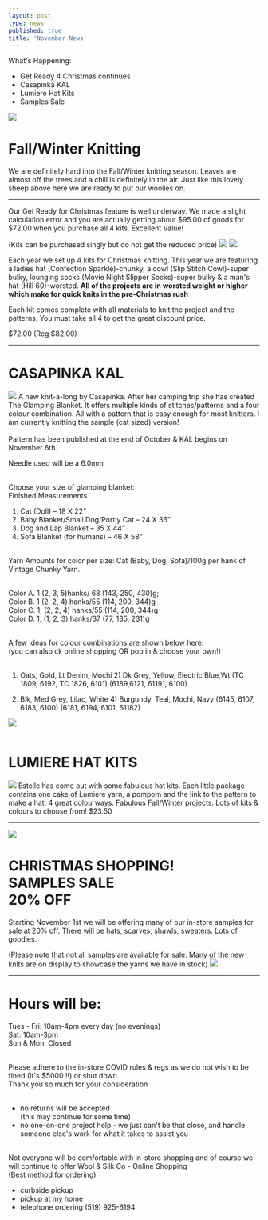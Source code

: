 ```yaml
---
layout: post
type: news
published: true
title: 'November News'
---
```


What's Happening:

- Get Ready 4 Christmas continues
- Casapinka KAL
- Lumiere Hat Kits
- Samples Sale

<img src="/img/sheep.jpg" /> 
<h1>Fall/Winter Knitting</h1>

We are definitely hard into the Fall/Winter knitting season. Leaves are almost off the trees and a chill is definitely in the air. Just like this lovely sheep above here we are ready to put our woolies on. 
 
<hr />
Our Get Ready for Christmas feature is well underway. We made a slight calculation error and you are actually getting about $95.00 of goods for $72.00 when you purchase all 4 kits. Excellent Value!

(Kits can be purchased singly but do not get the reduced price)
<img src="/img/xmas2020a.jpg" /> 
<img src="/img/xmas2020b.jpg" /> 

Each year we set up 4 kits for Christmas knitting. This year we are featuring a ladies hat (Confection Sparkle)-chunky, a cowl  (Slip Stitch Cowl)-super bulky,  lounging socks (Movie Night Slipper Socks)-super bulky & a man's hat (Hill 60)-worsted.
**All of the projects are in worsted weight or higher which make for quick knits in the pre-Christmas rush**

Each kit comes complete with all materials to knit the project and the patterns. You must take all 4 to get the great discount price.

$72.00  (Reg $82.00) 
<hr />
<h1>CASAPINKA KAL</h1>

<img src="/img/casapinka.jpg" /> 
A new knit-a-long by Casapinka. After her camping trip she has created The Glamping Blanket. It offers multiple kinds of stitches/patterns and a four colour combination. All with a pattern that is easy enough for most knitters.  I am currently knitting the sample (cat sized) version!
<br /><br />
Pattern has been published at the end of October & KAL begins on November 6th. 

Needle used will be a 6.0mm <br /><br />
 
Choose your size of glamping blanket:<br />
Finished Measurements<br />
1. Cat (Doll) – 18 X 22"<br />
2. Baby Blanket/Small Dog/Portly Cat – 24 X 36”   <br />
3. Dog and Lap Blanket – 35 X 44”   <br />
4. Sofa Blanket (for humans) – 46 X 58”<br /><br />
 
Yarn Amounts for color per size: Cat (Baby, Dog, Sofa)/100g per hank of Vintage Chunky Yarn.<br /><br />
 
Color A. 1 (2, 3, 5)hanks/ 68 (143, 250, 430)g;<br />
Color B. 1 (2, 2, 4) hanks/55 (114, 200, 344)g<br />
Color C. 1, (2, 2, 4) hanks/55 (114, 200, 344)g<br />
Color D. 1, (1, 2, 3) hanks/37 (77, 135, 231)g<br /><br />

A few ideas for colour combinations are shown below here:<br />
 (you can also ck online shopping OR pop in & choose your own!)<br /><br />

1) Oats, Gold, Lt Denim, Mochi    2) Dk Grey, Yellow, Electric Blue,Wt 
(TC 1809, 6192, TC 1826, 6101)       (6189,6121, 61191, 6100) 
                  
3) Blk, Med Grey, Lilac, White        4) Burgundy, Teal, Mochi, Navy
      (6145, 6107, 6183, 6100)             (6181, 6194, 6101, 61182)  
<img src="/img/casapinka.jpg" /> 
<hr />
<h1>LUMIERE HAT KITS</h1>
<img src="/img/lumiere.jpg" /> 
Estelle has come out with some fabulous hat kits. Each little package contains one cake of Lumiere yarn, a pompom and the link to the pattern to make a hat. 4 great colourways. Fabulous Fall/Winter projects.
Lots of kits & colours to choose from!
$23.50
<hr />
<img src="/img/xmas_sale.jpg" /> 
<h1>CHRISTMAS SHOPPING!<br />
SAMPLES SALE<br />
20%  OFF</h1>

Starting November 1st we will be offering many of our in-store samples for sale at 20% off. There will be hats, scarves, shawls, sweaters. Lots of goodies. 

(Please note that not all samples are available for sale. Many of the new knits are on display to showcase the yarns we have in stock)
<img src="/img/xmas_sale_b.jpg" /> 
<hr />
<h1>Hours will be:</h1>
Tues - Fri:  10am-4pm every day  (no evenings)<br />
Sat:  10am-3pm<br />
Sun & Mon:  Closed<br /><br />

Please adhere to the in-store COVID rules & regs as we do not wish to be fined (It's $5000 !!) or shut down.<br />
Thank you so much for your consideration<br /><br />

- no returns will be accepted <br />
   (this may continue for some time)<br />
- no one-on-one project help - we just can't be that
  close, and handle someone else's work for what
   it takes to assist you<br /><br />

Not everyone will be comfortable with in-store shopping and of course we will continue to offer
Wool & Silk Co - Online Shopping   <br />
(Best method for ordering)<br />
- curbside pickup<br />
- pickup at my home<br />
- telephone ordering  (519) 925-6194

